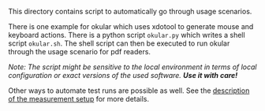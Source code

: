 This directory contains script to automatically go through usage scenarios.

There is one example for okular which uses xdotool to generate mouse and keyboard actions. There is a python script `okular.py` which writes a shell script `okular.sh`. The shell script can then be executed to run okular through the usage scenario for pdf readers.

*Note: The script might be sensitive to the local environment in terms of local configuration or exact versions of the used software. **Use it with care!***

Other ways to automate test runs are possible as well. See the [description of the measurement setup](../measurement_setup.md) for more details.

